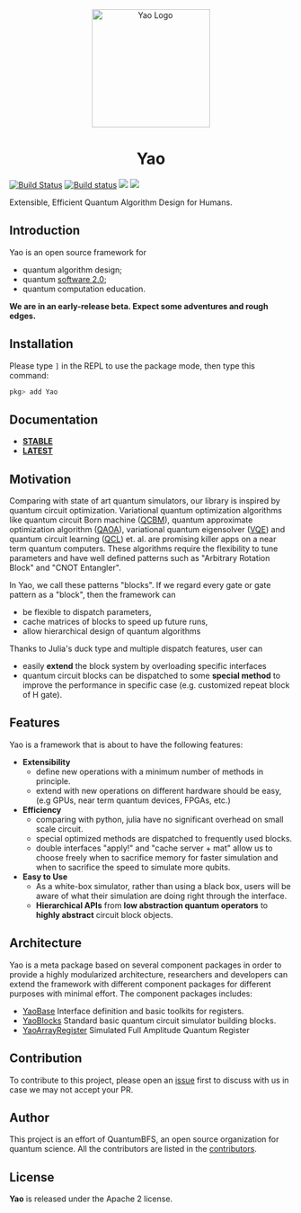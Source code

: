 <div align="center"> <img
src="https://rawgit.com/QuantumBFS/Yao.jl/master/docs/src/assets/logo.svg"
alt="Yao Logo" width="210"></img>
<h1>Yao</h1>
</div>


[![Build Status](https://travis-ci.org/QuantumBFS/Yao.jl.svg?branch=master)](https://travis-ci.org/QuantumBFS/Yao.jl)
[![Build status](https://ci.appveyor.com/api/projects/status/kjagpnqoetugmuxt?svg=true)](https://ci.appveyor.com/project/Roger-luo/yao-jl)
[![](https://img.shields.io/badge/docs-stable-blue.svg)](https://QuantumBFS.github.io/Yao.jl/stable)
[![](https://img.shields.io/badge/docs-latest-blue.svg)](https://QuantumBFS.github.io/Yao.jl/latest)

Extensible, Efficient Quantum Algorithm Design for Humans.

## Introduction

Yao is an open source framework for

- quantum algorithm design;
- quantum [software 2.0](https://medium.com/@karpathy/software-2-0-a64152b37c35);
- quantum computation education.

**We are in an early-release beta. Expect some adventures and rough edges.**

## Installation

Please type `]` in the REPL to use the package mode, then type this command:

```julia
pkg> add Yao
```

## Documentation

- [**STABLE**](https://quantumbfs.github.io/Yao.jl/stable)
- [**LATEST**](https://quantumbfs.github.io/Yao.jl/latest)


## Motivation
Comparing with state of art quantum simulators, our library is inspired by quantum circuit optimization.
Variational quantum optimization algorithms like quantum circuit Born machine ([QCBM](https://arxiv.org/abs/1804.04168)), quantum approximate optimization algorithm ([QAOA](http://arxiv.org/abs/1411.4028)), variational quantum eigensolver ([VQE](https://doi.org/10.1038/ncomms5213)) and quantum circuit learning ([QCL](http://arxiv.org/abs/1803.00745)) et. al. are promising killer apps on a near term quantum computers.
These algorithms require the flexibility to tune parameters and have well defined patterns such as "Arbitrary Rotation Block" and "CNOT Entangler".

In Yao, we call these patterns "blocks". If we regard every gate or gate pattern as a "block", then the framework can

* be flexible to dispatch parameters,
* cache matrices of blocks to speed up future runs,
* allow hierarchical design of quantum algorithms

Thanks to Julia's duck type and multiple dispatch features, user can

* easily **extend** the block system by overloading specific interfaces
* quantum circuit blocks can be dispatched to some **special method** to improve the performance in specific case (e.g. customized repeat block of H gate).



## Features

Yao is a framework that is about to have the following features:

- **Extensibility**
  - define new operations with a minimum number of methods in principle.
  - extend with new operations on different hardware should be easy, (e.g GPUs, near term quantum devices, FPGAs, etc.)
- **Efficiency**
  - comparing with python, julia have no significant overhead on small scale circuit.
  - special optimized methods are dispatched to frequently used blocks.
  - double interfaces "apply!" and "cache server + mat" allow us to choose freely when to sacrifice memory for faster simulation and when to sacrifice the speed to simulate more qubits.
- **Easy to Use**
  - As a white-box simulator, rather than using a black box, users will be aware of what their simulation are doing right through the interface.
  - **Hierarchical APIs** from **low abstraction quantum operators** to **highly abstract** circuit block objects.

## Architecture

Yao is a meta package based on several component packages in order to provide a highly modularized architecture, researchers and developers can extend the framework with different component packages for different purposes with minimal effort. The component packages includes:

- [YaoBase](https://github.com/QuantumBFS/YaoBase.jl) Interface definition and basic toolkits for registers.
- [YaoBlocks](https://github.com/QuantumBFS/YaoBlocks.jl) Standard basic quantum circuit simulator building blocks.
- [YaoArrayRegister](https://github.com/QuantumBFS/YaoArrayRegister.jl) Simulated Full Amplitude Quantum Register

## Contribution

To contribute to this project, please open an [issue](https://github.com/QuantumBFS/Yao.jl/issues) first to discuss with us in case we may not accept your PR.

## Author

This project is an effort of QuantumBFS, an open source organization for quantum science. All the contributors are listed in the [contributors](https://github.com/QuantumBFS/Yao.jl/graphs/contributors).

## License

**Yao** is released under the Apache 2 license.
